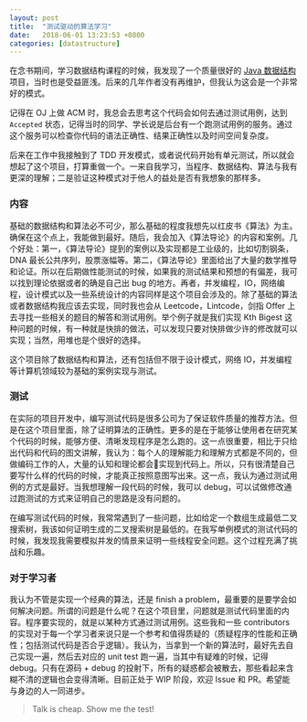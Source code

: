 ```yaml
---
layout: post
title:  "测试驱动的算法学习"
date:   2018-06-01 13:23:53 +0800
categories: [datastructure]
---
```

在念书期间，学习数据结构课程的时候，我发现了一个质量很好的 [Java 数据结构](https://github.com/buptdavid/datastructure) 项目，当时也是受益匪浅。后来的几年作者没有再维护，但我认为这会是一个非常好的模式。

记得在 OJ 上做 ACM 时，我总会去思考这个代码会如何去通过测试用例，达到 `Accepted` 状态，记得当时的同学、学长说是后台有一个跑测试用例的服务。通过这个服务可以检查你代码的语法正确性、结果正确性以及时间空间复杂度。

后来在工作中我接触到了 TDD 开发模式，或者说代码开始有单元测试，所以就会想起了这个项目，打算重做一个。一来自我学习，当程序、数据结构、算法与我有更深的理解；二是验证这种模式对于他人的益处是否有我想象的那样多。
### 内容
基础的数据结构和算法必不可少，那么基础的程度我想先以红皮书《算法》为主。确保在这个点上，我能做到最好。随后，我会加入《算法导论》的内容和案例。几个好处：第一，《算法导论》提到的案例以及实现都是工业级的，比如切割钢条，DNA 最长公共序列，股票涨幅等。第二，《算法导论》里面给出了大量的数学推导和论证。所以在后期做性能测试的时候，如果我的测试结果和预想的有偏差，我可以找到理论依据或者的确是自己出 bug 的地方。再者，并发编程，IO，网络编程，设计模式以及一些系统设计的内容同样是这个项目会涉及的。除了基础的算法或者数据结构我应该去实现，同时我也会从 Leetcode，Lintcode，剑指 Offer 上去寻找一些相关的题目的解答和测试用例。举个例子就是我们实现 Kth Bigest 这种问题的时候，有一种就是快排的做法，可以发现只要对快排做少许的修改就可以实现；当然，用堆也是个很好的选择。

这个项目除了数据结构和算法，还有包括但不限于设计模式，网络 IO，并发编程等计算机领域较为基础的案例实现与测试。

### 测试
在实际的项目开发中，编写测试代码是很多公司为了保证软件质量的推荐方法。但是在这个项目里面，除了证明算法的正确性。更多的是在于能够让使用者在研究某个代码的时候，能够方便、清晰发现程序是怎么跑的。这一点很重要，相比于只给出代码和代码的图文讲解，我认为：每个人的理解能力和理解方式都是不同的，但做编码工作的人，大量的认知和理论都会实现到代码上。所以，只有很清楚自己要写什么样的代码的时候，才能真正按照意图写出来。这一点，我认为通过测试用例的方式是最好。当我想理解一段代码的时候，我可以 debug，可以试做修改通过跑测试的方式来证明自己的思路是没有问题的。

在编写测试代码的时候，我常常遇到了一些问题，比如给定一个数组生成最低二叉搜索树，我该如何证明生成的二叉搜索树是最低的。在我写单例模式的测试代码的时候，我发现我需要模拟并发的情景来证明一些线程安全问题。这个过程充满了挑战和乐趣。

### 对于学习者
我认为不管是实现一个经典的算法，还是 finish a problem，最重要的是要学会如何解决问题。所谓的问题是什么呢？在这个项目里，问题就是测试代码里面的内容。程序要实现的，就是以某种方式通过测试用例。这些我和一些 contributors 的实现对于每一个学习者来说只是一个参考和值得质疑的（质疑程序的性能和正确性；包括测试代码是否合乎逻辑）。我认为，当拿到一个新的算法时，最好先去自己实现一遍，然后去对应的 unit test 跑一遍，当其中有疑难的时候，记得 debug。只有在源码 + debug 的投射下，所有的疑惑都会被散去，那些看起来含糊不清的逻辑也会变得清晰。目前正处于 WIP 阶段，欢迎 Issue 和 PR。希望能与身边的人一同进步。

> Talk is cheap. Show me the test!
